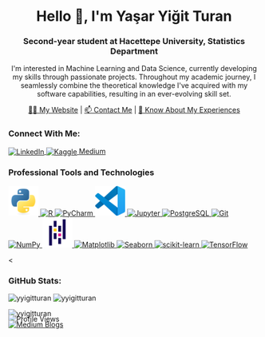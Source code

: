 <div align="center">
  <h1>Hello 👋, I'm Yaşar Yiğit Turan</h1>
  <h3>Second-year student at Hacettepe University, Statistics Department</h3>   
  <p>
    I'm interested in Machine Learning and Data Science, currently developing my skills through passionate projects. Throughout my academic journey, I seamlessly combine the theoretical knowledge I've acquired with my software capabilities, resulting in an ever-evolving skill set.
  </p>
</div>

<div align="center">
  <a href="YOUR_WEBSITE_URL">👨‍💻 My Website</a> | <a href="mailto:yasarturan@hacettepe.edu.tr">📫 Contact Me</a> | <a href="LINK_TO_EXPERIENCES">📄 Know About My Experiences</a>
</div>

<div class="content">
  
  <p></p>
</div>

<h3 align="left">Connect With Me:</h3>
<p align="left">
  <a href="https://www.linkedin.com/in/ya%C5%9Far-yi%C4%9Fit-turan-" target="_blank">
    <img align="center" src="https://raw.githubusercontent.com/rahuldkjain/github-profile-readme-generator/master/src/images/icons/Social/linked-in-alt.svg" alt="LinkedIn" height="30" width="40" />
  </a>
  <a href="https://www.kaggle.com/yaaryiitturan" target="_blank">
    <img align="center" src="https://raw.githubusercontent.com/rahuldkjain/github-profile-readme-generator/master/src/images/icons/Social/kaggle.svg" alt="Kaggle" height="30" width="40" />
  </a>
  <a href="https://medium.com/@yasaryigitturan">Medium</a>
</p>

<div class="content">
  <p></p>
</div>

<h3>Professional Tools and Technologies</h3>
<div align="left">
  <!-- Python -->
  <a href="https://www.python.org" target="_blank" rel="noreferrer">
    <img src="https://raw.githubusercontent.com/devicons/devicon/master/icons/python/python-original.svg" alt="Python" width="60" height="60"/>
  </a>
  
  <!-- R -->
  <a href="https://www.r-project.org/" target="_blank" rel="noreferrer">
    <img src="https://www.vectorlogo.zone/logos/r-project/r-project-icon.svg" alt="R" width="60" height="60"/>
  </a>

  <!-- PyCharm -->
  <a href="https://upload.wikimedia.org/wikipedia/commons/1/1d/PyCharm_Icon.svg" target="_blank" rel="noreferrer">
    <img src="https://upload.wikimedia.org/wikipedia/commons/1/1d/PyCharm_Icon.svg" alt="PyCharm" width="60" height="60"/>
  </a>

  <!-- VS Code -->
  <a href="https://code.visualstudio.com/" target="_blank" rel="noreferrer">
    <img src="https://raw.githubusercontent.com/devicons/devicon/master/icons/vscode/vscode-original.svg" alt="VS Code" width="60" height="60"/>
  </a>
  
  <!-- Jupyter -->
  <a href="https://upload.wikimedia.org/wikipedia/commons/3/38/Jupyter_logo.svg" target="_blank" rel="noreferrer">
    <img src="https://upload.wikimedia.org/wikipedia/commons/3/38/Jupyter_logo.svg" alt="Jupyter" width="60" height="60"/>
  </a>

  <!-- PostgreSQL -->
  <a href="https://www.postgresql.org/" target="_blank" rel="noreferrer">
    <img src="https://www.vectorlogo.zone/logos/postgresql/postgresql-icon.svg" alt="PostgreSQL" width="60" height="60"/>
  </a>

  <!-- Git -->
  <a href="https://git-scm.com/" target="_blank" rel="noreferrer">
    <img src="https://www.vectorlogo.zone/logos/git-scm/git-scm-icon.svg" alt="Git" width="60" height="60"/>
  </a>

  <!-- Veri Bilimi Kütüphaneleri -->
  <a href="https://www.numpy.org/" target="_blank" rel="noreferrer">
    <img src="https://numpy.org/doc/stable/_static/numpylogo.svg" alt="NumPy" width="60" height="60"/>
  </a>
  <a href="https://pandas.pydata.org/" target="_blank" rel="noreferrer">
    <img src="https://raw.githubusercontent.com/devicons/devicon/2ae2a900d2f041da66e950e4d48052658d850630/icons/pandas/pandas-original.svg" alt="Pandas" width="60" height="60"/>
  </a>
  <a href="https://matplotlib.org/" target="_blank" rel="noreferrer">
    <img src="https://matplotlib.org/stable/_static/logo2_compressed.svg" alt="Matplotlib" width="60" height="60"/>
  </a>
  <a href="https://seaborn.pydata.org/" target="_blank" rel="noreferrer">
    <img src="https://seaborn.pydata.org/_static/logo-wide-lightbg.svg" alt="Seaborn" width="60" height="60"/>
  </a>
  <!-- Diğer veri bilimi kütüphaneleri buraya eklenebilir -->
  
  <!-- Makine Öğrenimi Kütüphaneleri -->
  <a href="https://scikit-learn.org/" target="_blank" rel="noreferrer">
    <img src="https://upload.wikimedia.org/wikipedia/commons/0/05/Scikit_learn_logo_small.svg" alt="scikit-learn" width="60" height="60"/>
  </a>
  <a href="https://www.tensorflow.org/" target="_blank" rel="noreferrer">
    <img src="https://www.tensorflow.org/favicon.ico" alt="TensorFlow" width="60" height="60"/>
  </a>
  <!-- Diğer makine öğrenimi kütüphaneleri buraya eklenebilir -->
</div>


<<!-- GitHub Stats -->
<div align="left">
  <h3 align="left">GitHub Stats:</h3>
  <p align="left">
    <img src="https://github-readme-stats.vercel.app/api?username=yyigitturan&show_icons=true&locale=en" alt="yyigitturan" />
    <img src="https://github-readme-streak-stats.herokuapp.com/?user=yyigitturan&" alt="yyigitturan" />
  </p>
</div>
<!-- Top Languages -->
<div align="left" class="top-section">
  <p align="left">
    <img src="https://github-readme-stats.vercel.app/api/top-langs?username=yyigitturan&show_icons=true&locale=en&layout=compact" alt="yyigitturan" />
  </p>
</div>


<!-- Visitor Count -->
<div class="top-section" style="text-align: left; margin-top: -20px;">
  <p>
    <img src="https://komarev.com/ghpvc/?username=yyigitturan" alt="Profile Views" width="120" height="28" />
  </p>
</div>

<!-- Medium Blogs -->
<div class="top-section" style="text-align: left; margin-top: -20px;">
  <p>
    <a href="https://medium.com/@yasaryigitturan">
      <img src="https://img.shields.io/badge/medium-latest%20blogs-brightgreen" alt="Medium Blogs" width="120" height="28" />
    </a>
  </p>
</div>









<!--
**yyigitturan/yyigitturan** is a ✨ _special_ ✨ repository because its `README.md` (this file) appears on your GitHub profile.

Here are some ideas to get you started:

- 🔭 I’m currently working on ...
- 🌱 I’m currently learning ...
- 👯 I’m looking to collaborate on ...
- 🤔 I’m looking for help with ...
- 💬 Ask me about ...
- 📫 How to reach me: ...
- 😄 Pronouns: ...
- ⚡ Fun fact: ...
-->
